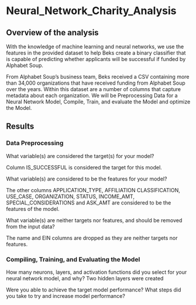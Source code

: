 # Neural_Network_Charity_Analysis

## Overview of the analysis
With the knowledge of machine learning and neural networks, we use the features in the provided dataset to help Beks create a binary classifier that is capable of predicting whether applicants will be successful if funded by Alphabet Soup.

From Alphabet Soup’s business team, Beks received a CSV containing more than 34,000 organizations that have received funding from Alphabet Soup over the years. Within this dataset are a number of columns that capture metadata about each organization. We will be Preprocessing Data for a Neural Network Model, Compile, Train, and evaluate the Model and optimize the Model. 

## Results

### Data Preprocessing
What variable(s) are considered the target(s) for your model?

Column IS_SUCCESSFUL is considered the target for this model.

What variable(s) are considered to be the features for your model?

The other columns APPLICATION_TYPE,	AFFILIATION	CLASSIFICATION,	USE_CASE,	ORGANIZATION,	STATUS,	INCOME_AMT,	SPECIAL_CONSIDERATIONS and ASK_AMT are considered to be the features of the model.


What variable(s) are neither targets nor features, and should be removed from the input data?

The name and EIN columns are dropped as they are neither targets nor features.

### Compiling, Training, and Evaluating the Model

How many neurons, layers, and activation functions did you select for your neural network model, and why?
Two hidden layers were created 

Were you able to achieve the target model performance?
What steps did you take to try and increase model performance?
